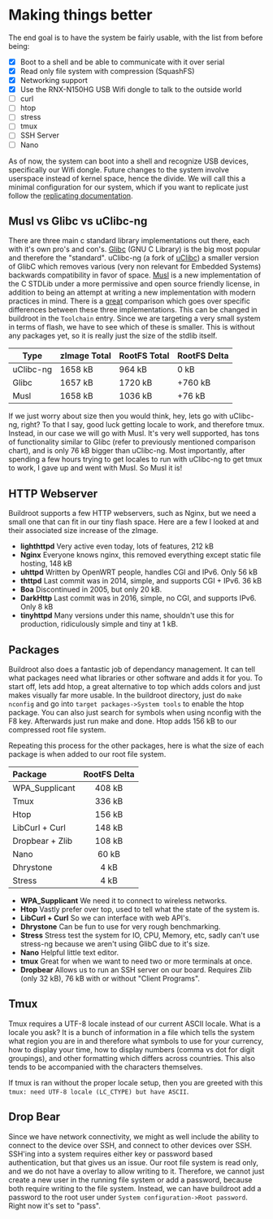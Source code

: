 # Making things better

The end goal is to have the system be fairly usable, with the list from before being:

- [x] Boot to a shell and be able to communicate with it over serial
- [x] Read only file system with compression (SquashFS)
- [x] Networking support
- [x] Use the RNX-N150HG USB Wifi dongle to talk to the outside world
- [ ] curl
- [ ] htop
- [ ] stress
- [ ] tmux
- [ ] SSH Server
- [ ] Nano

As of now, the system can boot into a shell and recognize USB devices, specifically our Wifi dongle. Future changes to the system involve userspace instead of kernel space, hence the divide. We will call this a minimal configuration for our system, which if you want to replicate just follow the [replicating documentation](replicate.md).

## Musl vs Glibc vs uClibc-ng

There are three main c standard library implementations out there, each with it's own pro's and con's. [Glibc](https://www.gnu.org/software/libc/libc.html) (GNU C Library) is the big most popular and therefore the "standard". uClibc-ng (a fork of [uClibc](https://www.uclibc.org/FAQ.html#doesnt_suck)) a smaller version of GlibC which removes various (very non relevant for Embedded Systems) backwards compatibility in favor of space. [Musl](https://www.musl-libc.org/intro.html) is a new implementation of the C STDLib under a more permissive and open source friendly license, in addition to being an attempt at writing a new implementation with modern practices in mind. There is a [great](http://www.etalabs.net/compare_libcs.html) comparison which goes over specific differences between these three implementations. This can be changed in buildroot in the ```Toolchain``` entry. Since we are targeting a very small system in terms of flash, we have to see which of these is smaller. This is without any packages yet, so it is really just the size of the stdlib itself.

| Type      | zImage Total | RootFS Total | RootFS Delta |
| --------- | ------------ | ------------ | ------------ |
| uClibc-ng |      1658 kB |      964  kB |         0 kB |
| Glibc     |      1657 kB |      1720 kB |      +760 kB |
| Musl      |      1658 kB |      1036 kB |       +76 kB |

If we just worry about size then you would think, hey, lets go with uClibc-ng, right? To that I say, good luck getting locale to work, and therefore tmux. Instead, in our case we will go with Musl. It's very well supported, has tons of functionality similar to Glibc (refer to previously mentioned comparison chart), and is only 76 kB bigger than uClibc-ng. Most importantly, after spending a few hours trying to get locales to run with uClibc-ng to get tmux to work, I gave up and went with Musl. So Musl it is!

## HTTP Webserver

Buildroot supports a few HTTP webservers, such as Nginx, but we need a small one that can fit in our tiny flash space. Here are a few I looked at and their associated size increase of the zImage.

- **lighthttpd** Very active even today, lots of features, 212 kB
- **Nginx** Everyone knows nginx, this removed everything except static file hosting, 148 kB
- **uhttpd** Written by OpenWRT people, handles CGI and IPv6. Only 56 kB
- **thttpd** Last commit was in 2014, simple, and supports CGI + IPv6. 36 kB
- **Boa** Discontinued in 2005, but only 20 kB.
- **DarkHttp** Last commit was in 2016, simple, no CGI, and supports IPv6. Only 8 kB
- **tinyhttpd** Many versions under this name, shouldn't use this for production, ridiculously simple and tiny at 1 kB.

## Packages

Buildroot also does a fantastic job of dependancy management. It can tell what packages need what libraries or other software and adds it for you. To start off, lets add htop, a great alternative to top which adds colors and just makes visually far more usable. In the buildroot directory, just do ```make nconfig``` and go into ```target packages->System tools``` to enable the htop package. You can also just search for symbols when using nconfig with the F8 key. Afterwards just run make and done. Htop adds 156 kB to our compressed root file system.

Repeating this process for the other packages, here is what the size of each package is when added to our root file system.

| Package         | RootFS Delta   |
| :-------------  | :------------: |
| WPA_Supplicant  |         408 kB |
| Tmux            |         336 kB |
| Htop            |         156 kB |
| LibCurl + Curl  |         148 kB |
| Dropbear + Zlib |         108 kB |
| Nano            |          60 kB |
| Dhrystone       |           4 kB |
| Stress          |           4 kB |

- **WPA_Supplicant** We need it to connect to wireless networks.
- **Htop** Vastly prefer over top, used to tell what the state of the system is.
- **LibCurl + Curl** So we can interface with web API's.
- **Dhrystone** Can be fun to use for very rough benchmarking.
- **Stress** Stress test the system for IO, CPU, Memory, etc, sadly can't use stress-ng because we aren't using GlibC due to it's size.
- **Nano** Helpful little text editor.
- **tmux** Great for when we want to need two or more terminals at once.
- **Dropbear** Allows us to run an SSH server on our board. Requires Zlib (only 32 kB), 76 kB with or without "Client Programs".

## Tmux

Tmux requires a UTF-8 locale instead of our current ASCII locale. What is a locale you ask? It is a bunch of information in a file which tells the system what region you are in and therefore what symbols to use for your currency, how to display your time, how to display numbers (comma vs dot for digit groupings), and other formatting which differs across countries. This also tends to be accompanied with the characters themselves.

If tmux is ran without the proper locale setup, then you are greeted with this ```tmux: need UTF-8 locale (LC_CTYPE) but have ASCII```.

## Drop Bear

Since we have network connectivity, we might as well include the ability to connect to the device over SSH, and connect to other devices over SSH. SSH'ing into a system requires either key or password based authentication, but that gives us an issue. Our root file system is read only, and we do not have a overlay to allow writing to it. Therefore, we cannot just create a new user in the running file system or add a password, because both require writing to the file system. Instead, we can have buildroot add a password to the root user under ```System configuration->Root password```. Right now it's set to "pass".
